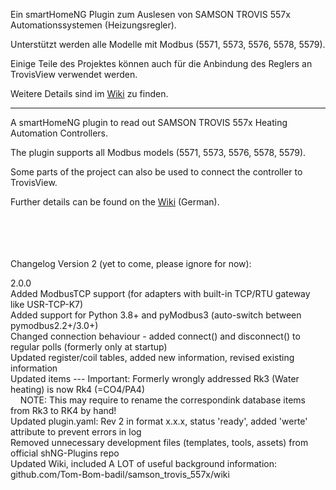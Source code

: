 Ein smartHomeNG Plugin zum Auslesen von SAMSON TROVIS 557x Automationssystemen (Heizungsregler).

Unterstützt werden alle Modelle mit Modbus (5571, 5573, 5576, 5578, 5579).

Einige Teile des Projektes können auch für die Anbindung des Reglers an TrovisView verwendet werden.

Weitere Details sind im [Wiki](https://github.com/Tom-Bom-badil/samson_trovis_557x/wiki) zu finden.

------------

A smartHomeNG plugin to read out SAMSON TROVIS 557x Heating Automation Controllers.

The plugin supports all Modbus models (5571, 5573, 5576, 5578, 5579).

Some parts of the project can also be used to connect the controller to TrovisView.

Further details can be found on the [Wiki](https://github.com/Tom-Bom-badil/samson_trovis_557x/wiki) (German).


<br/><br/><br/><br/>
Changelog Version 2 (yet to come, please ignore for now):

2.0.0<br/>
Added ModbusTCP support (for adapters with built-in TCP/RTU gateway like USR-TCP-K7)<br/>
Added support for Python 3.8+ and pyModbus3 (auto-switch between pymodbus2.2+/3.0+)<br/>
Changed connection behaviour - added connect() and disconnect() to regular polls (formerly only at startup)<br/>
Updated register/coil tables, added new information, revised existing information<br/>
Updated items --- Important: Formerly wrongly addressed Rk3 (Water heating) is now Rk4 (=CO4/PA4)<br/>
&nbsp;&nbsp;&nbsp;&nbsp;NOTE: This may require to rename the correspondink database items from Rk3 to RK4 by hand!<br/>
Updated plugin.yaml: Rev 2 in format x.x.x, status 'ready', added 'werte' attribute to prevent errors in log<br/>
Removed unnecessary development files (templates, tools, assets) from official shNG-Plugins repo<br/>
Updated Wiki, included A LOT of useful background information: github.com/Tom-Bom-badil/samson_trovis_557x/wiki
